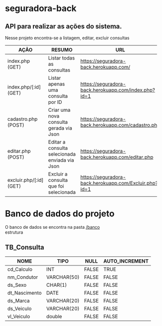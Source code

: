 # seguradora-back
## API para realizar as ações do sistema.
Nesse projeto encontra-se a listagem, editar, excluir consultas

| AÇÃO | RESUMO | URL |  
|----------|----------|----------|  
| index.php (GET) | Listar todas as consultas | https://seguradora-back.herokuapp.com/ |  
| index.php/[:id] (GET) |Listar apenas uma consulta por ID | https://seguradora-back.herokuapp.com/index.php?id=1 |  
| cadastro.php (POST) | Criar uma nova consulta gerada via Json |  https://seguradora-back.herokuapp.com/cadastro.php |  
| editar.php (POST) | Editar a consulta selecionada enviada via Json | https://seguradora-back.herokuapp.com/editar.php |  
| excluir.php/[:id] (GET) | Excluir a consulta que foi selecionada | https://seguradora-back.herokuapp.com/Excluir.php?id=1 |  

# Banco de dados do projeto
O banco de dados se encontra na pasta [/banco](https://github.com/GabrCoimbra/seguradora-back/blob/master/banco/tb_calculo.sql)  
estrutura  
## TB_Consulta  

|NOME | TIPO | NULL| AUTO_INCREMENT|
|----------|----------|----------|----------|  
|cd_Calculo | INT | FALSE | TRUE |
|nm_Condutor| VARCHAR(50)| FALSE | FALSE |
|ds_Sexo | CHAR(1)| FALSE | FALSE |
|dt_Nascimento| DATE | FALSE | FALSE |
|ds_Marca| VARCHAR(20)| FALSE | FALSE |
|ds_Veiculo| VARCHAR(20)| FALSE | FALSE |
|vl_Veiculo| double| FALSE | FALSE |
